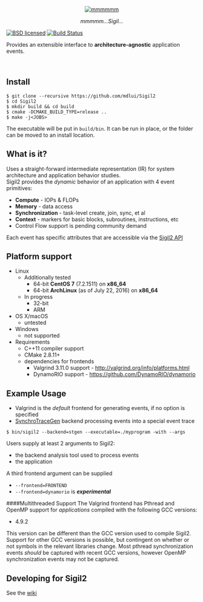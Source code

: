 <p align="center">
  <a href="https://github.com/mdlui/Sigil2/wiki">
  <img src="https://cdn.rawgit.com/mdlui/Sigil2/master/docs/sigil2-torus.png" alt="mmmmmm">
  </a>
</p>
<p align="center"> <i>mmmmm...Sigil...</i>  </p>


[![BSD licensed](https://img.shields.io/badge/license-BSD-blue.svg)](./COPYING)
[![Build Status](https://travis-ci.org/mdlui/Sigil2.svg?branch=travis-ci)](https://travis-ci.org/mdlui/Sigil2)

Provides an extensible interface to  **architecture-agnostic** application events.

<br>

## Install
```
$ git clone --recursive https://github.com/mdlui/Sigil2 
$ cd Sigil2
$ mkdir build && cd build
$ cmake -DCMAKE_BUILD_TYPE=release ..
$ make -j<JOBS>
```
The executable will be put in `build/bin`. It can be run in place, or the folder can be moved to an install location.  

## What is it?

Uses a straight-forward intermediate representation (IR) for system architecture and application behavior studies.  
Sigil2 provides the *dynamic* behavior of an application with 4 event primitives:
* **Compute** - IOPs & FLOPs
* **Memory** - data access
* **Synchronization** - task-level create, join, sync, et al
* **Context** - markers for basic blocks, subroutines, instructions, etc
* Control Flow support is pending community demand

Each event has specific attributes that are accessible via the [Sigil2 API](https://github.com/mdlui/Sigil2/wiki/Event-API)

## Platform support
* Linux
  * Additionally tested
    * 64-bit **CentOS 7** (7.2.1511) on **x86\_64**
    * 64-bit **ArchLinux** (as of July 22, 2016) on **x86\_64**
  * In progress
    * 32-bit
    * ARM
* OS X/macOS
  * untested
* Windows
  * not supported
* Requirements
  * C++11 compiler support
  * CMake 2.8.11+
  * dependencies for frontends
    * Valgrind 3.11.0 support - http://valgrind.org/info/platforms.html
    * DynamoRIO support - https://github.com/DynamoRIO/dynamorio

## Example Usage
* Valgrind is the *default* frontend for generating events, if no option is specified
* [SynchroTraceGen](http://ece.drexel.edu/faculty/taskin/wiki/vlsilab/index.php/SynchroTrace) backend processing events into a special event trace  

`$ bin/sigil2 --backend=stgen --executable=./myprogram -with --args`

Users supply at least 2 arguments to Sigil2:
* the backend analysis tool used to process events
* the application

A third frontend argument can be supplied
* `--frontend=FRONTEND`
* `--frontend=dynamorio` is **_experimental_**

####Multithreaded Support
The Valgrind frontend has Pthread and OpenMP support for *applications* compiled with the following GCC versions:
* 4.9.2

This version can be different than the GCC version used to compile Sigil2.
Support for other GCC versions is possible, but contingent on whether or not symbols in the relevant libraries change.
Most pthread synchronization events *should* be captured with recent GCC versions,
however OpenMP synchronization events may not be captured. 

## Developing for Sigil2
See the [wiki](https://github.com/mdlui/Sigil2/wiki)
